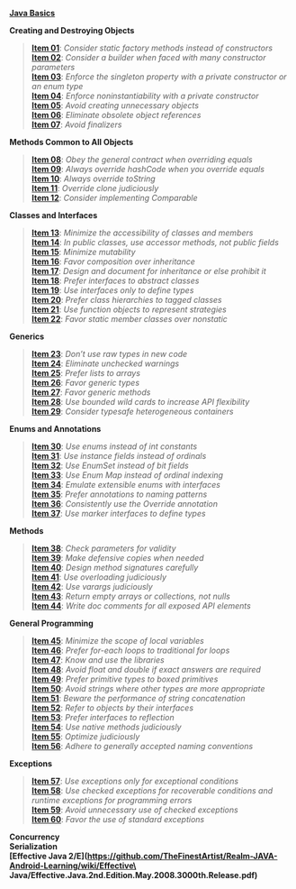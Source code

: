 **[Java Basics](https://github.com/TheFinestArtist/Realm-JAVA-Android-Learning/wiki/Java-Basics)**  

**Creating and Destroying Objects**
>**[Item 01](https://github.com/TheFinestArtist/Realm-JAVA-Android-Learning/wiki/Item-01)**: *Consider static factory methods instead of constructors*  
>**[Item 02](https://github.com/TheFinestArtist/Realm-JAVA-Android-Learning/wiki/Item-02)**: *Consider a builder when faced with many constructor parameters*  
>**[Item 03](https://github.com/TheFinestArtist/Realm-JAVA-Android-Learning/wiki/Item-03)**: *Enforce the singleton property with a private constructor or an enum type*  
>**[Item 04](https://github.com/TheFinestArtist/Realm-JAVA-Android-Learning/wiki/Item-04)**: *Enforce noninstantiability with a private constructor*  
>**[Item 05](https://github.com/TheFinestArtist/Realm-JAVA-Android-Learning/wiki/Item-05)**: *Avoid creating unnecessary objects*  
**[Item 06](https://github.com/TheFinestArtist/Realm-JAVA-Android-Learning/wiki/Item-06)**: *Eliminate obsolete object references*  
**[Item 07](https://github.com/TheFinestArtist/Realm-JAVA-Android-Learning/wiki/Item-07)**: *Avoid finalizers*  

**Methods Common to All Objects**  
>**[Item 08](https://github.com/TheFinestArtist/Realm-JAVA-Android-Learning/wiki/Item-08)**: *Obey the general contract when overriding equals*  
>**[Item 09](https://github.com/TheFinestArtist/Realm-JAVA-Android-Learning/wiki/Item-09)**: *Always override hashCode when you override equals*  
>**[Item 10](https://github.com/TheFinestArtist/Realm-JAVA-Android-Learning/wiki/Item-10)**: *Always override toString*  
>**[Item 11](https://github.com/TheFinestArtist/Realm-JAVA-Android-Learning/wiki/Item-11)**: *Override clone judiciously*  
>**[Item 12](https://github.com/TheFinestArtist/Realm-JAVA-Android-Learning/wiki/Item-12)**: *Consider implementing Comparable*  

**Classes and Interfaces**  
>**[Item 13](https://github.com/TheFinestArtist/Realm-JAVA-Android-Learning/wiki/Item-13)**: *Minimize the accessibility of classes and members*  
>**[Item 14](https://github.com/TheFinestArtist/Realm-JAVA-Android-Learning/wiki/Item-14)**: *In public classes, use accessor methods, not public fields*  
>**[Item 15](https://github.com/TheFinestArtist/Realm-JAVA-Android-Learning/wiki/Item-15)**: *Minimize mutability*  
>**[Item 16](https://github.com/TheFinestArtist/Realm-JAVA-Android-Learning/wiki/Item-16)**: *Favor composition over inheritance*  
>**[Item 17](https://github.com/TheFinestArtist/Realm-JAVA-Android-Learning/wiki/Item-17)**: *Design and document for inheritance or else prohibit it*  
>**[Item 18](https://github.com/TheFinestArtist/Realm-JAVA-Android-Learning/wiki/Item-18)**: *Prefer interfaces to abstract classes*  
>**[Item 19](https://github.com/TheFinestArtist/Realm-JAVA-Android-Learning/wiki/Item-19)**: *Use interfaces only to define types*  
>**[Item 20](https://github.com/TheFinestArtist/Realm-JAVA-Android-Learning/wiki/Item-20)**: *Prefer class hierarchies to tagged classes*  
>**[Item 21](https://github.com/TheFinestArtist/Realm-JAVA-Android-Learning/wiki/Item-21)**: *Use function objects to represent strategies*  
>**[Item 22](https://github.com/TheFinestArtist/Realm-JAVA-Android-Learning/wiki/Item-22)**: *Favor static member classes over nonstatic*  

**Generics**  
>**[Item 23](https://github.com/TheFinestArtist/Realm-JAVA-Android-Learning/wiki/Item-23)**: *Don’t use raw types in new code*  
>**[Item 24](https://github.com/TheFinestArtist/Realm-JAVA-Android-Learning/wiki/Item-24)**: *Eliminate unchecked warnings*  
>**[Item 25](https://github.com/TheFinestArtist/Realm-JAVA-Android-Learning/wiki/Item-25)**: *Prefer lists to arrays*  
>**[Item 26](https://github.com/TheFinestArtist/Realm-JAVA-Android-Learning/wiki/Item-26)**: *Favor generic types*  
>**[Item 27](https://github.com/TheFinestArtist/Realm-JAVA-Android-Learning/wiki/Item-27)**: *Favor generic methods*  
>**[Item 28](https://github.com/TheFinestArtist/Realm-JAVA-Android-Learning/wiki/Item-28)**: *Use bounded wild cards to increase API flexibility*  
>**[Item 29](https://github.com/TheFinestArtist/Realm-JAVA-Android-Learning/wiki/Item-29)**: *Consider typesafe heterogeneous containers*  

**Enums and Annotations**  
>**[Item 30](https://github.com/TheFinestArtist/Realm-JAVA-Android-Learning/wiki/Item-30)**: *Use enums instead of int constants*  
>**[Item 31](https://github.com/TheFinestArtist/Realm-JAVA-Android-Learning/wiki/Item-31)**: *Use instance fields instead of ordinals*  
>**[Item 32](https://github.com/TheFinestArtist/Realm-JAVA-Android-Learning/wiki/Item-32)**: *Use EnumSet instead of bit fields*  
>**[Item 33](https://github.com/TheFinestArtist/Realm-JAVA-Android-Learning/wiki/Item-33)**: *Use Enum Map instead of ordinal indexing*  
>**[Item 34](https://github.com/TheFinestArtist/Realm-JAVA-Android-Learning/wiki/Item-34)**: *Emulate extensible enums with interfaces*  
>**[Item 35](https://github.com/TheFinestArtist/Realm-JAVA-Android-Learning/wiki/Item-35)**: *Prefer annotations to naming patterns*  
>**[Item 36](https://github.com/TheFinestArtist/Realm-JAVA-Android-Learning/wiki/Item-36)**: *Consistently use the Override annotation*  
>**[Item 37](https://github.com/TheFinestArtist/Realm-JAVA-Android-Learning/wiki/Item-37)**: *Use marker interfaces to define types*  

**Methods**  
>**[Item 38](https://github.com/TheFinestArtist/Realm-JAVA-Android-Learning/wiki/Item-38)**: *Check parameters for validity*  
>**[Item 39](https://github.com/TheFinestArtist/Realm-JAVA-Android-Learning/wiki/Item-39)**: *Make defensive copies when needed*  
>**[Item 40](https://github.com/TheFinestArtist/Realm-JAVA-Android-Learning/wiki/Item-40)**: *Design method signatures carefully*  
>**[Item 41](https://github.com/TheFinestArtist/Realm-JAVA-Android-Learning/wiki/Item-41)**: *Use overloading judiciously*  
>**[Item 42](https://github.com/TheFinestArtist/Realm-JAVA-Android-Learning/wiki/Item-42)**: *Use varargs judiciously*  
>**[Item 43](https://github.com/TheFinestArtist/Realm-JAVA-Android-Learning/wiki/Item-43)**: *Return empty arrays or collections, not nulls*  
>**[Item 44](https://github.com/TheFinestArtist/Realm-JAVA-Android-Learning/wiki/Item-44)**: *Write doc comments for all exposed API elements*  

**General Programming**  
>**[Item 45](https://github.com/TheFinestArtist/Realm-JAVA-Android-Learning/wiki/Item-45)**: *Minimize the scope of local variables*  
>**[Item 46](https://github.com/TheFinestArtist/Realm-JAVA-Android-Learning/wiki/Item-46)**: *Prefer for-each loops to traditional for loops*  
>**[Item 47](https://github.com/TheFinestArtist/Realm-JAVA-Android-Learning/wiki/Item-47)**: *Know and use the libraries*  
>**[Item 48](https://github.com/TheFinestArtist/Realm-JAVA-Android-Learning/wiki/Item-48)**: *Avoid float and double if exact answers are required*  
>**[Item 49](https://github.com/TheFinestArtist/Realm-JAVA-Android-Learning/wiki/Item-49)**: *Prefer primitive types to boxed primitives*  
>**[Item 50](https://github.com/TheFinestArtist/Realm-JAVA-Android-Learning/wiki/Item-50)**: *Avoid strings where other types are more appropriate*  
>**[Item 51](https://github.com/TheFinestArtist/Realm-JAVA-Android-Learning/wiki/Item-51)**: *Beware the performance of string concatenation*  
>**[Item 52](https://github.com/TheFinestArtist/Realm-JAVA-Android-Learning/wiki/Item-52)**: *Refer to objects by their interfaces*  
>**[Item 53](https://github.com/TheFinestArtist/Realm-JAVA-Android-Learning/wiki/Item-53)**: *Prefer interfaces to reflection*  
>**[Item 54](https://github.com/TheFinestArtist/Realm-JAVA-Android-Learning/wiki/Item-54)**: *Use native methods judiciously*  
>**[Item 55](https://github.com/TheFinestArtist/Realm-JAVA-Android-Learning/wiki/Item-55)**: *Optimize judiciously*  
>**[Item 56](https://github.com/TheFinestArtist/Realm-JAVA-Android-Learning/wiki/Item-56)**: *Adhere to generally accepted naming conventions*  

**Exceptions**  
>**[Item 57](https://github.com/TheFinestArtist/Realm-JAVA-Android-Learning/wiki/Item-57)**: *Use exceptions only for exceptional conditions*  
>**[Item 58](https://github.com/TheFinestArtist/Realm-JAVA-Android-Learning/wiki/Item-58)**: *Use checked exceptions for recoverable conditions and runtime exceptions for programming errors*  
>**[Item 59](https://github.com/TheFinestArtist/Realm-JAVA-Android-Learning/wiki/Item-59)**: *Avoid unnecessary use of checked exceptions*  
>**[Item 60](https://github.com/TheFinestArtist/Realm-JAVA-Android-Learning/wiki/Item-60)**: *Favor the use of standard exceptions*  

**Concurrency**  
**Serialization**  
**[Effective Java 2/E](https://github.com/TheFinestArtist/Realm-JAVA-Android-Learning/wiki/Effective\ Java/Effective.Java.2nd.Edition.May.2008.3000th.Release.pdf)**  

